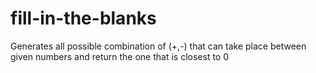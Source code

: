 # fill-in-the-blanks
Generates all possible combination of (+,-) that can take place between given numbers and return the one that is closest to 0
